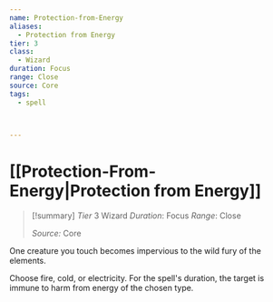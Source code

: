 ```yaml
---
name: Protection-from-Energy
aliases:
  - Protection from Energy
tier: 3
class:
  - Wizard
duration: Focus
range: Close
source: Core
tags:
  - spell



---
```

# [[Protection-From-Energy|Protection from Energy]]

>[!summary]
> *Tier* 3
> Wizard
> *Duration*: Focus
> *Range*: Close
> 
> *Source:* Core

One creature you touch becomes impervious to the wild fury of the elements. 

Choose fire, cold, or electricity. For the spell's duration, the target is immune to harm from energy of the chosen type.



